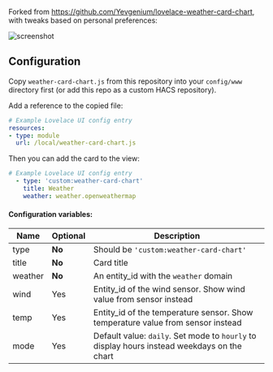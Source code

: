 Forked from https://github.com/Yevgenium/lovelace-weather-card-chart, with tweaks based on personal preferences:

![screenshot](https://i.imgur.com/vk98lqL.png)

## Configuration

Copy `weather-card-chart.js` from this repository into your `config/www` directory first (or add this repo as a custom HACS repository).

Add a reference to the copied file:
```yaml
# Example Lovelace UI config entry
resources:
- type: module
  url: /local/weather-card-chart.js
```
Then you can add the card to the view:
```yaml
# Example Lovelace UI config entry
  - type: 'custom:weather-card-chart'
    title: Weather
    weather: weather.openweathermap
```

#### Configuration variables:

| Name    | Optional | Description                                                                                        |
| ------- | -------- | -------------------------------------------------------------------------------------------------- |
| type    | **No**   | Should be `'custom:weather-card-chart'`                                                            |
| title   | **No**   | Card title                                                                                         |
| weather | **No**   | An entity_id with the `weather` domain                                                             |
| wind    | Yes      | Entity_id of the wind sensor. Show wind value from sensor instead                                  |
| temp    | Yes      | Entity_id of the temperature sensor. Show temperature value from sensor instead                    |
| mode    | Yes      | Default value: `daily`. Set mode to `hourly` to display hours instead weekdays on the chart        |
